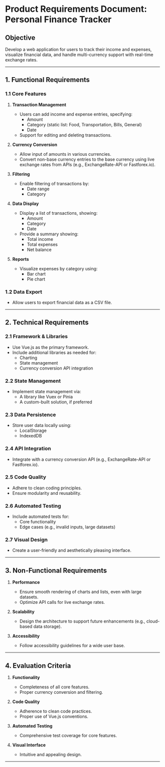 
# Product Requirements Document: Personal Finance Tracker

## Objective
Develop a web application for users to track their income and expenses, visualize financial data, and handle multi-currency support with real-time exchange rates.

---

## 1. Functional Requirements

### 1.1 Core Features
1. **Transaction Management**
   - Users can add income and expense entries, specifying:
     - Amount
     - Category (static list: Food, Transportation, Bills, General)
     - Date
   - Support for editing and deleting transactions.

2. **Currency Conversion**
   - Allow input of amounts in various currencies.
   - Convert non-base currency entries to the base currency using live exchange rates from APIs (e.g., ExchangeRate-API or Fastforex.io).

3. **Filtering**
   - Enable filtering of transactions by:
     - Date range
     - Category

4. **Data Display**
   - Display a list of transactions, showing:
     - Amount
     - Category
     - Date
   - Provide a summary showing:
     - Total income
     - Total expenses
     - Net balance

5. **Reports**
   - Visualize expenses by category using:
     - Bar chart
     - Pie chart

### 1.2 Data Export
- Allow users to export financial data as a CSV file.

---

## 2. Technical Requirements

### 2.1 Framework & Libraries
- Use Vue.js as the primary framework.
- Include additional libraries as needed for:
  - Charting
  - State management
  - Currency conversion API integration

### 2.2 State Management
- Implement state management via:
  - A library like Vuex or Pinia
  - A custom-built solution, if preferred

### 2.3 Data Persistence
- Store user data locally using:
  - LocalStorage
  - IndexedDB

### 2.4 API Integration
- Integrate with a currency conversion API (e.g., ExchangeRate-API or Fastforex.io).

### 2.5 Code Quality
- Adhere to clean coding principles.
- Ensure modularity and reusability.

### 2.6 Automated Testing
- Include automated tests for:
  - Core functionality
  - Edge cases (e.g., invalid inputs, large datasets)

### 2.7 Visual Design
- Create a user-friendly and aesthetically pleasing interface.

---

## 3. Non-Functional Requirements

1. **Performance**
   - Ensure smooth rendering of charts and lists, even with large datasets.
   - Optimize API calls for live exchange rates.

2. **Scalability**
   - Design the architecture to support future enhancements (e.g., cloud-based data storage).

3. **Accessibility**
   - Follow accessibility guidelines for a wide user base.

---

## 4. Evaluation Criteria

1. **Functionality**
   - Completeness of all core features.
   - Proper currency conversion and filtering.

2. **Code Quality**
   - Adherence to clean code practices.
   - Proper use of Vue.js conventions.

3. **Automated Testing**
   - Comprehensive test coverage for core features.

4. **Visual Interface**
   - Intuitive and appealing design.

---
